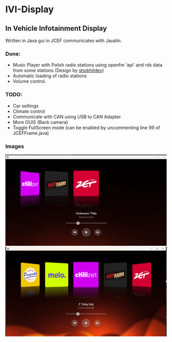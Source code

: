 # IVI-Display
## In Vehicle Infotainment Display

Written in Java gui in JCEF communicates with Javalin.

### Done:
* Music Player with Polish radio stations using openfm 'api' and rds data from some stations (Design by [shobhitdev](https://shobhitdev.com/music-player-using-html-css-javascript/))
* Automatic loading of radio stations
* Volume control.

### TODO:
* Car settings
* Climate control
* Communicate with CAN using USB to CAN Adapter
* More GUIS (Back camera)
* Toggle FullScreen mode (can be enabled by uncommenting line 99 of JCEFFrame.java)

### Images
![Player](./README-IMG/player.png)
![Player2](./README-IMG/player2.png)

